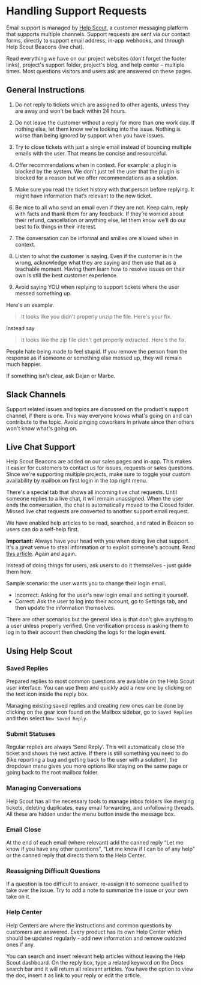 # Handling Support Requests

Email support is managed by [Help Scout](https://www.helpscout.com/), a customer messaging platform that supports multiple channels. Support requests are sent via our contact forms, directly to support email address, in-app webhooks, and through Help Scout Beacons (live chat).

Read everything we have on our project websites (don’t forget the footer links), project's support folder, project's blog, and help center – multiple times. Most questions visitors and users ask are answered on these pages.

## General Instructions

1. Do not reply to tickets which are assigned to other agents, unless they are away and won't be back within 24 hours.

2. Do not leave the customer without a reply for more than one work day. If nothing else, let them know we're looking into the issue. Nothing is worse than being ignored by support when you have issues.

3. Try to close tickets with just a single email instead of bouncing multiple emails with the user. That means be concise and resourceful.

4. Offer recommendations when in context. For example: a plugin is blocked by the system. We don't just tell the user that the plugin is blocked for a reason but we offer recommendations as a solution.

5. Make sure you read the ticket history with that person before replying. It might have information that’s relevant to the new ticket.

6. Be nice to all who send an email even if they are not. Keep calm, reply with facts and thank them for any feedback. If they’re worried about their refund, cancellation or anything else, let them know we’ll do our best to fix things in their interest.

7. The conversation can be informal and smilies are allowed when in context.

8. Listen to what the customer is saying. Even if the customer is in the wrong, acknowledge what they are saying and then use that as a teachable moment. Having them learn how to resolve issues on their own is still the best customer experience.

9. Avoid saying YOU when replying to support tickets where the user messed something up.

Here's an example.

> It looks like you didn't properly unzip the file. Here's your fix.

Instead say

> It looks like the zip file didn't get properly extracted. Here's the fix.

People hate being made to feel stupid. If you remove the person from the response as if someone or something else messed up, they will remain much happier.

If something isn't clear, ask Dejan or Marbe. 

## Slack Channels

Support related issues and topics are discussed on the product's support channel, if there is one. This way everyone knows what's going on and can contribute to the topic. Avoid pinging coworkers in private since then others won't know what's going on.

## Live Chat Support

Help Scout Beacons are added on our sales pages and in-app. This makes it easier for customers to contact us for issues, requests or sales questions. Since we're supporting multiple projects, make sure to toggle your custom availability by mailbox on first login in the top right menu.

There's a special tab that shows all incoming live chat requests. Until someone replies to a live chat, it will remain unassigned. When the user ends the conversation, the chat is automatically moved to the Closed folder. Missed live chat requests are converted to another support email request.

We have enabled help articles to be read, searched, and rated in Beacon so users can do a self-help first.

**Important:** Always have your head with you when doing live chat support. It's a great venue to steal information or to exploit someone's account. Read [this article](https://medium.com/@espringe/amazon-s-customer-service-backdoor-be375b3428c4#.gspnzg3id). Again and again.

Instead of doing things for users, ask users to do it themselves - just guide them how.

Sample scenario: the user wants you to change their login email.

* Incorrect: Asking for the user's new login email and setting it yourself.
* Correct: Ask the user to log into their account, go to Settings tab, and then update the information themselves.

There are other scenarios but the general idea is that don't give anything to a user unless properly verified. One verification process is asking them to log in to their account then checking the logs for the login event.

## Using Help Scout

### Saved Replies

Prepared replies to most common questions are available on the Help Scout user interface. You can use them and quickly add a new one by clicking on the text icon inside the reply box.

Managing existing saved replies and creating new ones can be done by clicking on the gear icon found on the Mailbox sidebar, go to `Saved Replies` and then select `New Saved Reply`. 

### Submit Statuses

Regular replies are always ‘Send Reply’. This will automatically close the ticket and shows the next active. If there is still something you need to do (like reporting a bug and getting back to the user with a solution), the dropdown menu gives you more options like staying on the same page or going back to the root mailbox folder.

### Managing Conversations

Help Scout has all the necessary tools to manage inbox folders like merging tickets, deleting duplicates, easy email forwarding, and unfollowing threads. All these are hidden under the menu button inside the message box.

### Email Close

At the end of each email (where relevant) add the canned reply “Let me know if you have any other questions”, “Let me know if I can be of any help” or the canned reply that directs them to the Help Center.

### Reassigning Difficult Questions

If a question is too difficult to answer, re-assign it to someone qualified to take over the issue. Try to add a note to summarize the issue or your own take on it.

### Help Center

Help Centers are where the instructions and common questions by customers are answered. Every product has its own Help Center which should be updated regularly - add new information and remove outdated ones if any.

You can search and insert relevant help articles without leaving the Help Scout dashboard. On the reply box, type a related keyword on the Docs search bar and it will return all relevant articles. You have the option to view the doc, insert it as link to your reply or edit the article.
